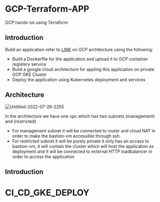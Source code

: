 # GCP-Terraform-APP
GCP hands-on using Terraform

## Introduction
Build an application refer to [LINK](https://github.com/atefhares/DevOps-Challenge-Demo-Code) on GCP architecture using the following:

* Build a Dockerfile for the application and upload it to GCP container registery service
* Build a google cloud architecture for appling this application on private GCP GKE Cluster
* Deploy the application using Kubernetes deployment and services

## Architecture
![Untitled-2022-07-26-2255](https://user-images.githubusercontent.com/30655799/181225755-0e36d4d3-3c1f-46b7-9097-4c13aac53f80.png)

In the architecture we have one vpc which has two subnets (management) and (restricted)

* For management subnet it will be connected to router and cloud NAT in order to make the bastion-vm accessible through ssh.
* For restricted subnet it will be purely private it only has an access to bastion-vm, it will contain the cluster which will host the application as deployment and it will be connected to external HTTP loadbalancer in order to access the application

## Introduction
# CI_CD_GKE_DEPLOY
